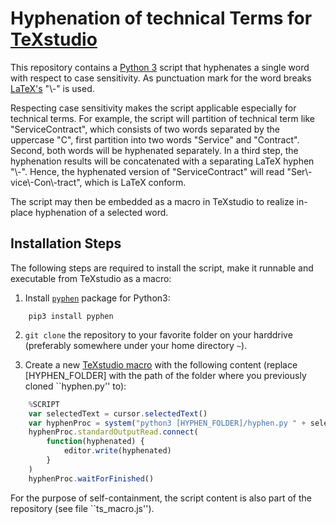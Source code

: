 Hyphenation of technical Terms for [TeXstudio](https://www.texstudio.org/)
============================================

This repository contains a [Python 3](http://python.org/) script that hyphenates a single word
with respect to case sensitivity. As punctuation mark for the word breaks
[LaTeX's](https://www.latex-project.org/) "\\-" is used.

Respecting case sensitivity makes the script applicable especially for 
technical terms. For example, the script will partition of technical 
term like "ServiceContract", which consists of two words separated by
the uppercase "C", first partition into two words "Service" and 
"Contract". Second, both words will be hyphenated separately. In a 
third step, the hyphenation results will be concatenated with a 
separating LaTeX hyphen "\\-". Hence, the hyphenated version of 
"ServiceContract" will read "Ser\\-vice\\-Con\\-tract", which is LaTeX
conform.

The script may then be embedded as a macro in TeXstudio to realize
in-place hyphenation of a selected word.

## Installation Steps

The following steps are required to install the script, make it runnable
and executable from TeXstudio as a macro:

1. Install [`pyphen`](http://pyphen.org/) package for Python3:
```shell
    pip3 install pyphen
```

2. `git clone` the repository to your favorite folder on your harddrive 
(preferably somewhere under your home directory `~`).

3. Create a new [TeXstudio macro](http://texstudio.sourceforge.net/manual/current/usermanual_en.html#SECTION33)
with the following content (replace [HYPHEN_FOLDER] with the path of the 
folder where you previously cloned ``hyphen.py'' to):
```js
    %SCRIPT
    var selectedText = cursor.selectedText()
    var hyphenProc = system("python3 [HYPHEN_FOLDER]/hyphen.py " + selectedText)
    hyphenProc.standardOutputRead.connect(
        function(hyphenated) {
            editor.write(hyphenated)
        }
    )
    hyphenProc.waitForFinished()
```

For the purpose of self-containment, the script content is also part of
the repository (see file ``ts_macro.js'').